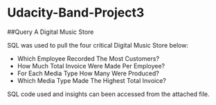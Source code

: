 # Udacity-Band-Project3

##Query A Digital Music Store
 

SQL was used to pull the four critical Digital Music Store below:
- Which Employee Recorded The Most Customers?
- How Much Total Invoice Were Made Per Employee?
- For Each Media Type How Many Were Produced?
- Which Media Type Made The Highest Total Invoice?

SQL code used and insights can been accessed from the attached file.

